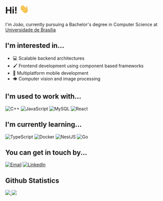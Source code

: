# Hi! <img src="https://github.com/jvcalassio/jvcalassio/blob/main/img/wave.gif" width="30px">

I'm João, currently pursuing a Bachelor's degree in Computer Science at [Universidade de Brasília](http://unb.br)

## I'm interested in...

- &#128187; Scalable backend architectures
- &#128396; Frontend development using component based frameworks
- &#128241; Multiplatform mobile development
- &#128065; Computer vision and image processing

## I'm used to work with...

![C++](https://img.shields.io/badge/c++-00599C.svg?style=flat-square&logo=c%2B%2B&logoColor=white)
![JavaScript](https://img.shields.io/badge/javascript-323330.svg?style=flat-square&logo=javascript&logoColor=F7DF1E)
![MySQL](https://img.shields.io/badge/mysql-00000f.svg?style=flat-square&logo=mysql&logoColor=white)
![React](https://img.shields.io/badge/react-20232a.svg?style=flat-square&logo=react&logoColor=61DAFB)

## I'm currently learning...

![TypeScript](https://img.shields.io/badge/typescript-%23007ACC.svg?style=flat-square&logo=typescript&logoColor=white)
![Docker](https://img.shields.io/badge/docker-%230db7ed.svg?style=flat-square&logo=docker&logoColor=white)
![NestJS](https://img.shields.io/badge/nestjs-%23E0234E.svg?style=flat-square&logo=nestjs&logoColor=white)
![Go](https://img.shields.io/badge/go-%2300ADD8.svg?style=flat-square&logo=go&logoColor=white)

## You can get in touch by...

[![Email](https://img.shields.io/badge/Email-D14836?style=flat-square&logo=gmail&logoColor=white)](mailto:jvcalassio@gmail.com)
[![LinkedIn](https://img.shields.io/badge/linkedin-%230077B5.svg?style=flat-square&logo=linkedin&logoColor=white)](https://www.linkedin.com/in/jvcalassio/)

## Github Statistics

<p>
    <a href="https://github.com/anuraghazra/github-readme-stats">
        <img height="160" src="https://github-readme-stats.vercel.app/api?username=jvcalassio&count_private=true&hide=issues&show_icons=true&custom_title=Statistics">
    </a>
    <a href="https://github.com/anuraghazra/github-readme-stats">
        <img height="160" src="https://github-readme-stats.vercel.app/api/top-langs/?username=jvcalassio&layout=compact&hide=verilog">
    </a>
</p>
<!-- [![jvcalassio's GitHub stats](https://github-readme-stats.vercel.app/api?username=jvcalassio)](https://github.com/anuraghazra/github-readme-stats)

[![Top Langs](https://github-readme-stats.vercel.app/api/top-langs/?username=jvcalassio&layout=compact&hide=verilog)](https://github.com/anuraghazra/github-readme-stats) -->

<!--
**jvcalassio/jvcalassio** is a ✨ _special_ ✨ repository because its `README.md` (this file) appears on your GitHub profile.

Here are some ideas to get you started:

- 🔭 I’m currently working on ...
- 🌱 I’m currently learning ...
- 👯 I’m looking to collaborate on ...
- 🤔 I’m looking for help with ...
- 💬 Ask me about ...
- 📫 How to reach me: ...
- 😄 Pronouns: ...
- ⚡ Fun fact: ...
-->
